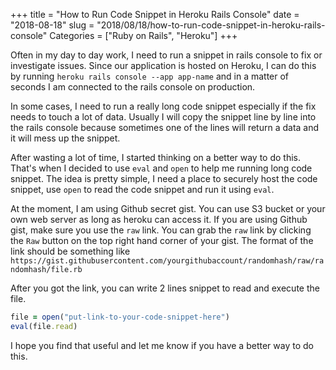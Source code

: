 +++
title = "How to Run Code Snippet in Heroku Rails Console"
date = "2018-08-18"
slug = "2018/08/18/how-to-run-code-snippet-in-heroku-rails-console"
Categories = ["Ruby on Rails", "Heroku"]
+++

Often in my day to day work, I need to run a snippet in rails console to fix or investigate issues. Since our application is hosted on Heroku, I can do this by running `heroku rails console --app app-name` and in a matter of seconds I am connected to the rails console on production.

In some cases, I need to run a really long code snippet especially if the fix needs to touch a lot of data. Usually I will copy the snippet line by line into the rails console because sometimes one of the lines will return a data and it will mess up the snippet.

After wasting a lot of time, I started thinking on a better way to do this. That's when I decided to use `eval` and `open` to help me running long code snippet. The idea is pretty simple, I need a place to securely host the code snippet, use `open` to read the code snippet and run it using `eval`.

At the moment, I am using Github secret gist. You can use S3 bucket or your own web server as long as heroku can access it. If you are using Github gist, make sure you use the `raw` link. You can grab the `raw` link by clicking the `Raw` button on the top right hand corner of your gist. The format of the link should be something like
`https://gist.githubusercontent.com/yourgithubaccount/randomhash/raw/randomhash/file.rb`

After you got the link, you can write 2 lines snippet to read and execute the file.

```ruby
file = open("put-link-to-your-code-snippet-here")
eval(file.read)
```

I hope you find that useful and let me know if you have a better way to do this.
